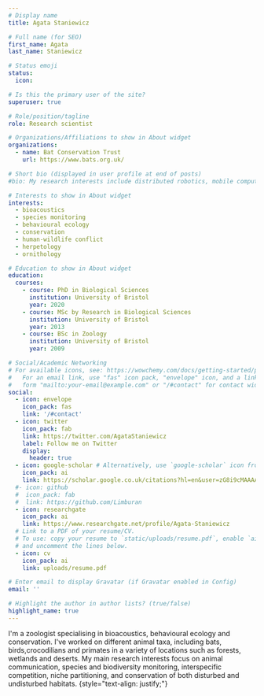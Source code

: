 ```yaml
---
# Display name
title: Agata Staniewicz

# Full name (for SEO)
first_name: Agata
last_name: Staniewicz

# Status emoji
status:
  icon: 

# Is this the primary user of the site?
superuser: true

# Role/position/tagline
role: Research scientist

# Organizations/Affiliations to show in About widget
organizations:
  - name: Bat Conservation Trust
    url: https://www.bats.org.uk/

# Short bio (displayed in user profile at end of posts)
#bio: My research interests include distributed robotics, mobile computing and programmable matter.

# Interests to show in About widget
interests:
  - bioacoustics
  - species monitoring
  - behavioural ecology
  - conservation
  - human-wildlife conflict
  - herpetology
  - ornithology

# Education to show in About widget
education:
  courses:
    - course: PhD in Biological Sciences
      institution: University of Bristol
      year: 2020
    - course: MSc by Research in Biological Sciences
      institution: University of Bristol
      year: 2013
    - course: BSc in Zoology
      institution: University of Bristol
      year: 2009

# Social/Academic Networking
# For available icons, see: https://wowchemy.com/docs/getting-started/page-builder/#icons
#   For an email link, use "fas" icon pack, "envelope" icon, and a link in the
#   form "mailto:your-email@example.com" or "/#contact" for contact widget.
social:
  - icon: envelope
    icon_pack: fas
    link: '/#contact'
  - icon: twitter
    icon_pack: fab
    link: https://twitter.com/AgataStaniewicz
    label: Follow me on Twitter
    display:
      header: true
  - icon: google-scholar # Alternatively, use `google-scholar` icon from `ai` icon pack
    icon_pack: ai
    link: https://scholar.google.co.uk/citations?hl=en&user=zG8i9cMAAAAJ&view_op=list_works&sortby=pubdate
  #- icon: github
  #  icon_pack: fab
  #  link: https://github.com/Limburan
  - icon: researchgate
    icon_pack: ai
    link: https://www.researchgate.net/profile/Agata-Staniewicz
  # Link to a PDF of your resume/CV.
  # To use: copy your resume to `static/uploads/resume.pdf`, enable `ai` icons in `params.yaml`,
  # and uncomment the lines below.
  - icon: cv
    icon_pack: ai
    link: uploads/resume.pdf

# Enter email to display Gravatar (if Gravatar enabled in Config)
email: ''

# Highlight the author in author lists? (true/false)
highlight_name: true
---
```


I'm a zoologist specialising in bioacoustics, behavioural ecology and conservation. I've worked on different animal taxa, including bats, birds,crocodilians and primates in a variety of locations such as forests, wetlands and deserts. My main research interests focus on animal communication, species and biodiversity monitoring, interspecific competition, niche partitioning, and conservation of both disturbed and undisturbed habitats.
{style="text-align: justify;"}
